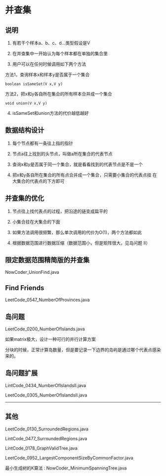 # 并查集

## 说明

1. 有若干个样本a、b、c、d…类型假设是V

2. 在并查集中一开始认为每个样本都在单独的集合里

3. 用户可以在任何时候调用如下两个方法

方法1，查询样本x和样本y是否属于一个集合

```
boolean isSameSet(V x,V y)
```

方法2，把x和y各自所在集合的所有样本合并成一个集合

```
void union(V x,V y) 
```

4. isSameSet和union方法的代价越低越好

## 数据结构设计

1. 每个节点都有一条往上指的指针

2. 节点a往上找到的头节点，叫做a所在集合的代表节点

3. 查询x和y是否属于同一个集合，就是看看找到的代表节点是不是一个

4. 把x和y各自所在集合的所有点合并成一个集合，只需要小集合的代表点挂 在大集合的代表点的下方即可

## 并查集的优化

1. 节点往上找代表点的过程，把沿途的链变成扁平的

2. 小集合挂在大集合的下面

3. 如果方法调用很频繁，那么单次调用的代价为O(1)，两个方法都如此

4. 根据数据范围进行数据压缩（数据范围小，但是矩阵很大，见岛问题 II）

## 限定数据范围精简版的并查集

NowCoder_UnionFind.java

## Find Friends

LeetCode_0547_NumberOfProvinces.java

## 岛问题

LeetCode_0200_NumberOfIslands.java

如果matrix极大，设计一种可行的并行计算方案

分块的时候，正常计算岛数量，但是要记录一下边界的岛屿是通过哪个代表点感染来的。

## 岛问题扩展

LintCode_0434_NumberOfIslandsII.java

LeetCode_0305_NumberOfIslandsII.java

---

## 其他

LeetCode_0130_SurroundedRegions.java

LintCode_0477_SurroundedRegions.java

LintCode_0178_GraphValidTree.java

LeetCode_0952_LargestComponentSizeByCommonFactor.java

最小生成树的K算法 : NowCoder_MinimumSpanningTree.java